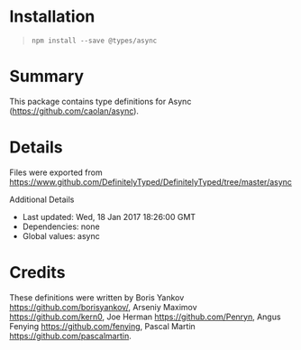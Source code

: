# Installation
> `npm install --save @types/async`

# Summary
This package contains type definitions for Async (https://github.com/caolan/async).

# Details
Files were exported from https://www.github.com/DefinitelyTyped/DefinitelyTyped/tree/master/async

Additional Details
 * Last updated: Wed, 18 Jan 2017 18:26:00 GMT
 * Dependencies: none
 * Global values: async

# Credits
These definitions were written by Boris Yankov <https://github.com/borisyankov/>, Arseniy Maximov <https://github.com/kern0>, Joe Herman <https://github.com/Penryn>, Angus Fenying <https://github.com/fenying>, Pascal Martin <https://github.com/pascalmartin>.

